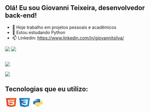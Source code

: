 ## Olá! Eu sou Giovanni Teixeira, desenvolvedor back-end!

- 🔭 Hoje trabalho em projetos pessoais e acadêmicos
- 🌱 Estou estudando Python
- 📫 Linkedin: https://www.linkedin.com/in/giovannitsilva/

<div>
  <a href="https://www.instagram.com/gi_txs/" target="_blank"><img src="https://img.shields.io/badge/-Instagram-%23E4405F?style=for-the-badge&logo=instagram&logoColor=white" target="_blank"></a>
  <a href="https://www.linkedin.com/in/giovanni-teixeira-1859811b0/" target="_blank"><img src="https://img.shields.io/badge/-LinkedIn-%230077B5?style=for-the-badge&logo=linkedin&logoColor=white" target="_blank"></a>
</div>

##

<div>
  <a href="https://github.com/giovanni789silva/github-readme-stats)>"/>
  <img align="center" height="180em" src="https://github-readme-stats.vercel.app/api?username=giovanni789silva&show_icons=true&theme=github_dark"/>

  <a href="https://github.com/giovanni789silva/convoychat"><a/>
  <img align="center" height="190em" align="center" src="https://github-readme-stats.vercel.app/api/top-langs?username=giovanni789silva&layout=compact&theme=github_dark&langs_count=8&card_width=320" />
</div>

##  Tecnologias que eu utilizo:

<div style="display: inline_block">
  <img align="center" alt="giovanni-HTML" height="30" width="40" src="https://raw.githubusercontent.com/devicons/devicon/master/icons/html5/html5-original.svg">
  <img align="center" alt="giovanni-CSS" height="30" width="40" src="https://raw.githubusercontent.com/devicons/devicon/master/icons/css3/css3-original.svg">
  <img align="center" alt="giovanni-Python" height="30" width="40" src="https://raw.githubusercontent.com/devicons/devicon/master/icons/python/python-original.svg">
</div>
